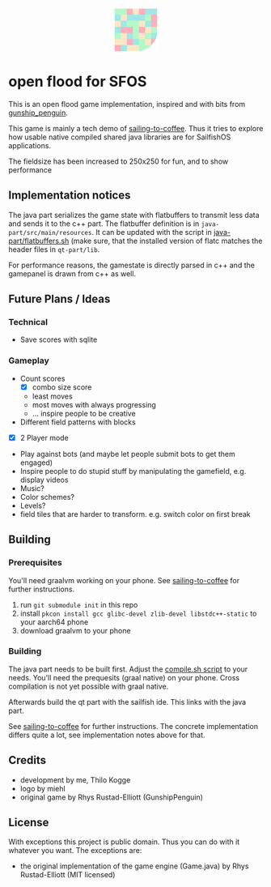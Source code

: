 <p align="center">
  <img src="qt-part/icons/86x86/flood-java.png" height="86">
</p>


# open flood for SFOS

This is an open flood game implementation, inspired and with bits from [gunship_penguin](https://github.com/GunshipPenguin/open_flood).

This game is mainly a tech demo of [sailing-to-coffee](https://github.com/thigg/sailing-to-coffee).
Thus it tries to explore how usable native compiled shared java libraries are for SailfishOS applications.

The fieldsize has been increased to 250x250 for fun, and to show performance

## Implementation notices
The java part serializes the game state with flatbuffers to transmit less data and sends it to the c++ part.
The flatbuffer definition is in `java-part/src/main/resources`.
It can be updated with the script in [java-part/flatbuffers.sh](java-part/flatbuffers.sh) (make sure, that the installed version of flatc matches the header files in `qt-part/lib`.

For performance reasons, the gamestate is directly parsed in c++ and the gamepanel is drawn from c++ as well.

## Future Plans / Ideas

### Technical
 - Save scores with sqlite

### Gameplay
 - Count scores
   - [x] combo size score
   - least moves
   - most moves with always progressing
   - ... inspire people to be creative
 - Different field patterns with blocks
 - [x] 2 Player mode
 - Play against bots (and maybe let people submit bots to get them engaged)
 - Inspire people to do stupid stuff by manipulating the gamefield, e.g. display videos
 - Music?
 - Color schemes?
 - Levels?
 - field tiles that are harder to transform. e.g. switch color on first break

## Building
### Prerequisites
You'll need graalvm working on your phone. See [sailing-to-coffee](https://github.com/thigg/sailing-to-coffee) for further instructions.

1. run `git submodule init` in this repo
1. install  `pkcon install gcc glibc-devel zlib-devel libstdc++-static` to your aarch64 phone
2. download graalvm to your phone

### Building

The java part needs to be built first. Adjust the [compile.sh script](java-part/compile.sh) to your needs.
You'll need the prequesits (graal native) on your phone. Cross compilation is not yet possible with graal native.

Afterwards build the qt part with the sailfish ide. This links with the java part.

See [sailing-to-coffee](https://github.com/thigg/sailing-to-coffee) for further instructions.
The concrete implementation differs quite a lot, see implementation notes above for that.

## Credits
 - development by me, Thilo Kogge
 - logo by miehl
 - original game by Rhys Rustad-Elliott (GunshipPenguin)


## License
With exceptions this project is public domain. Thus you can do with it whatever you want.
The exceptions are:
 - the original implementation of the game engine (Game.java) by Rhys Rustad-Elliott (MIT licensed)
